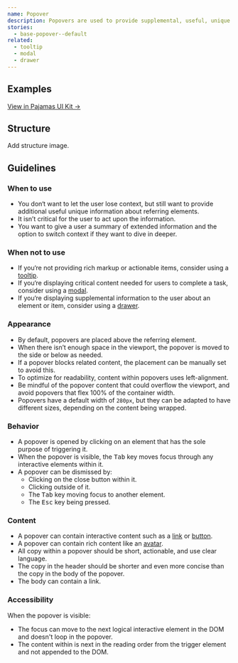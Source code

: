 ```yaml
---
name: Popover
description: Popovers are used to provide supplemental, useful, unique information about an element, including one or multiple actionable elements. They inform the user of additional information within the context of their original view, but without forcing the user to act upon it like a modal.
stories:
  - base-popover--default
related:
  - tooltip
  - modal
  - drawer
---
```


## Examples

<story-viewer story-name="base-popover--default"></story-viewer>

[View in Pajamas UI Kit →](https://www.figma.com/file/qEddyqCrI7kPSBjGmwkZzQ/Component-library?node-id=425%3A131)

## Structure

<todo>Add structure image.</todo>

## Guidelines

### When to use

- You don‘t want to let the user lose context, but still want to provide additional useful unique information about referring elements.
- It isn’t critical for the user to act upon the information.
- You want to give a user a summary of extended information and the option to switch context if they want to dive in deeper.

### When not to use

- If you‘re not providing rich markup or actionable items, consider using a [tooltip](/components/tooltip).
- If you‘re displaying critical content needed for users to complete a task, consider using a [modal](/components/modal).
- If you‘re displaying supplemental information to the user about an element or item, consider using a [drawer](/components/drawer).

### Appearance

- By default, popovers are placed above the referring element. 
- When there isn’t enough space in the viewport, the popover is moved to the side or below as needed. 
- If a popover blocks related content, the placement can be manually set to avoid this.
- To optimize for readability, content within popovers uses left-alignment.
- Be mindful of the popover content that could overflow the viewport, and avoid popovers that flex 100% of the container width.
- Popovers have a default width of `280px`, but they can be adapted to have different sizes, depending on the content being wrapped.

### Behavior

- A popover is opened by clicking on an element that has the sole purpose of triggering it.
- When the popover is visible, the <kbd>Tab</kbd> key moves focus through any interactive elements within it.
- A popover can be dismissed by:
    - Clicking on the close button within it.
    - Clicking outside of it.
    - The <kbd>Tab</kbd> key moving focus to another element. 
    - The <kbd>Esc</kbd> key being pressed.

### Content

- A popover can contain interactive content such as a [link](/components/link) or [button](/components/button).
- A popover can contain rich content like an [avatar](/components/avatar).
- All copy within a popover should be short, actionable, and use clear language. 
- The copy in the header should be shorter and even more concise than the copy in the body of the popover. 
- The body can contain a link.

### Accessibility

When the popover is visible:
- The focus can move to the next logical interactive element in the DOM and doesn't loop in the popover.
- The content within is next in the reading order from the trigger element and not appended to the DOM.
